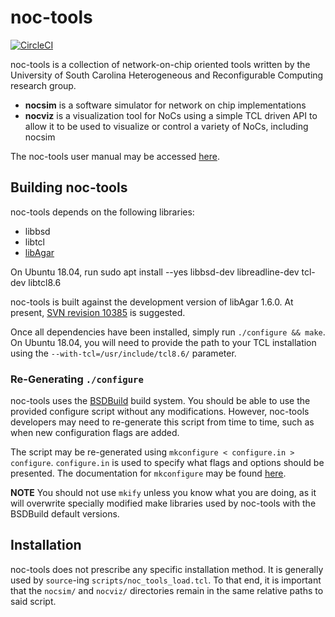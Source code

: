 # noc-tools

[![CircleCI](https://circleci.com/gh/HeRCLab/nocsim.svg?style=svg)](https://circleci.com/gh/HeRCLab/nocsim)

noc-tools is a collection of network-on-chip oriented tools written by the
University of South Carolina Heterogeneous and Reconfigurable Computing
research group.

* **nocsim** is a software simulator for network on chip implementations
* **nocviz** is a visualization tool for NoCs using a simple TCL driven API to
  allow it to be used to visualize or control a variety of NoCs, including
  nocsim

The noc-tools user manual may be accessed [here](doc/noc-tools.md).

## Building noc-tools

noc-tools depends on the following libraries:

* libbsd
* libtcl
* [libAgar](http://libagar.org/)

On Ubuntu 18.04, run sudo apt install --yes libbsd-dev libreadline-dev tcl-dev libtcl8.6

noc-tools is built against the development version of libAgar 1.6.0. At
present, [SVN revision
10385](https://github.com/JulNadeauCA/libagar/commit/2cf5cac0d8e52f5752a2d55aea3116655b54e3a3)
is suggested.

Once all dependencies have been installed, simply run `./configure && make`. On
Ubuntu 18.04, you will need to provide the path to your TCL installation using
the `--with-tcl=/usr/include/tcl8.6/` parameter.

### Re-Generating `./configure`

noc-tools uses the [BSDBuild](http://bsdbuild.hypertriton.com/) build system.
You should be able to use the provided configure script without any
modifications. However, noc-tools developers may need to re-generate this
script from time to time, such as when new configuration flags are added.

The script may be re-generated using `mkconfigure < configure.in > configure`.
`configure.in` is used to specify what flags and options should be presented.
The documentation for `mkconfigure` may be found
[here](http://bsdbuild.hypertriton.com//mdoc.cgi?man=mkconfigure.1).

**NOTE** You should not use `mkify` unless you know what you are doing, as it
will overwrite specially modified make libraries used by noc-tools with the
BSDBuild default versions.

## Installation

noc-tools does not prescribe any specific installation method. It is generally
used by `source`-ing `scripts/noc_tools_load.tcl`. To that end, it is important
that the `nocsim/` and `nocviz/` directories remain in the same relative paths
to said script.
